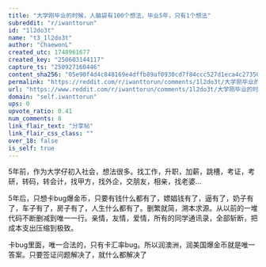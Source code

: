 ```yaml
---
title: "大学刚毕业的时候，人脑袋有100个想法，毕业5年，只有1个想法"
subreddit: "r/iwanttorun"
id: "1l2do3t"
name: "t3_1l2do3t"
author: "ChaewonL"
created_utc: 1748961677
created_key: "250603144117"
capture_ts: "250927160446"
content_sha256: "05e90f4d4c848169e4dffb89af0930cd7f84ccc527d1eca4c27350e20b945e26"
permalink: "https://reddit.com/r/iwanttorun/comments/1l2do3t/大学刚毕业的时候人脑袋有100个想法毕业5年只有1个想法/"
url: "https://www.reddit.com/r/iwanttorun/comments/1l2do3t/大学刚毕业的时候人脑袋有100个想法毕业5年只有1个想法/"
domain: "self.iwanttorun"
ups: 0
upvote_ratio: 0.41
num_comments: 8
link_flair_text: "分享帖"
link_flair_css_class: ""
over_18: false
is_self: true
---
```


5年前，作为大学仔初入社会，想法很多。找工作，升职，加薪，跳槽，考证，考研，转码，转会计，找甲方，找外企，交朋友，相亲，找老婆…

5年后，只想卡bug爆金币，只要有钱什么都有了，嫖娼钱有了，逼有了，奶子有了，车子有了，房子有了，人生什么都有了。删繁就简，溯本求源。从以前的一堆代码不断删减到唯一一行。亲情，友情，爱情，所有的同学通讯录，全部斩断，把成本支出压缩到极致。

卡bug里面，唯一合法的，只有卡汇率bug。所以润澳洲，润美国爆金币就是唯一答案。只要签证问题解决了，就什么都解决了

